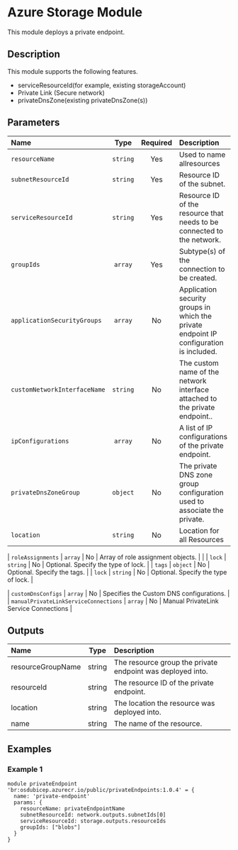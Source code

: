 # Azure Storage Module

This module deploys a private endpoint.

## Description

This module supports the following features.

- serviceResourceId(for example, existing storageAccount)
- Private Link (Secure network)
- privateDnsZone(existing privateDnsZone(s))

## Parameters

| Name                                    | Type     | Required | Description                                                                                                                                                                                                                                                                   |
| :-------------------------------------- | :------: | :------: | :---------------------------------------------------------------------------------------------------------------------------------------------------------------------------------------------------------------------------------------------------------------------------- |
| `resourceName`                          | `string` | Yes      | Used to name  allresources                                                                                                                                                                  |
| `subnetResourceId`                              | `string` | Yes       | Resource ID of the subnet.                                                                                                                                                                                                                                                            |
| `serviceResourceId`                                  | `string` | Yes       | Resource ID of the resource that needs to be connected to the network.                                                                                                                                                                                                                                                                         |
| `groupIds`                                  | `array` | Yes       |  Subtype(s) of the connection to be created.                                                                                                                                                                                                                                           |
| `applicationSecurityGroups`                              | `array` | No       | Application security groups in which the private endpoint IP configuration is included.                                                                                                                                                                                                                                                            |
| `customNetworkInterfaceName`                                  | `string` | No       | The custom name of the network interface attached to the private endpoint..                                                                                                                                                                                                                                                                         |
| `ipConfigurations`                                  | `array` | No       | A list of IP configurations of the private endpoint.                                                                                                                                                                                                                                          |
| `privateDnsZoneGroup`                                   | `object` | No       | The private DNS zone group configuration used to associate the private.                                                                                                 |                                                                                                                                                                                 
| `location`                   | `string` | No       | Location for all Resources  |                                                                                    

| `roleAssignments`                                  | `array` | No       | Array of role assignment objects.                                                                                                                                                                                             |                                                                            |
| `lock`                                  | `string` | No       | Optional. Specify the type of lock.                                                                                                                                                                                                                                           |
| `tags`                                  | `object` | No       | Optional. Specify the tags.                                                                                                                                                                                                                                           |
| `lock`                                  | `string` | No       | Optional. Specify the type of lock.                                                                                                                                                                                                                                           |

| `customDnsConfigs`                                   | `array` | No       | Specifies the Custom DNS configurations.                                                                                                                                                                                                                                                                                                                                                                              |
| `manualPrivateLinkServiceConnections`                   | `array` | No       |  Manual PrivateLink Service Connections                                                                                                                                                                                            |

## Outputs

| Name | Type   | Description               |
| :--- | :----: | :------------------------ |
| resourceGroupName   | string | The resource group the private endpoint was deployed into.          |
| resourceId | string | The resource ID of the private endpoint. |
| location   | string | The location the resource was deployed into.          |
| name | string | The name of the resource. |

## Examples

### Example 1

```bicep
module privateEndpoint 'br:osdubicep.azurecr.io/public/privateEndpoints:1.0.4' = {
  name: 'private-endpoint'
  params: {
    resourceName: privateEndpointName
    subnetResourceId: network.outputs.subnetIds[0]
    serviceResourceId: storage.outputs.resourceIds
    groupIds: ["blobs"]
  }
}
```

